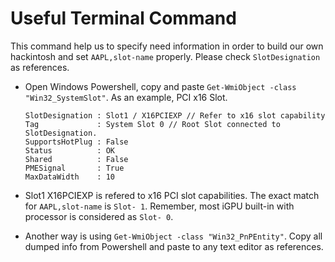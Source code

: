 # Useful Terminal Command

This command help us to specify need information in order to build our own hackintosh and set `AAPL,slot-name` properly. Please check `SlotDesignation` as references.

- Open Windows Powershell, copy and paste `Get-WmiObject -class "Win32_SystemSlot"`. As an example, PCI x16 Slot.

    ```pws
    SlotDesignation : Slot1 / X16PCIEXP // Refer to x16 slot capability
    Tag             : System Slot 0 // Root Slot connected to SlotDesignation. 
    SupportsHotPlug : False
    Status          : OK
    Shared          : False
    PMESignal       : True
    MaxDataWidth    : 10
    ```

- Slot1 X16PCIEXP is refered to x16 PCI slot capabilities. The exact match for `AAPL,slot-name` is `Slot- 1`. Remember, most iGPU built-in with processor is considered as `Slot- 0`.
- Another way is using `Get-WmiObject -class "Win32_PnPEntity"`. Copy all dumped info from Powershell and paste to any text editor as references.
